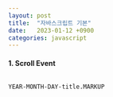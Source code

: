 ```yaml
---
layout: post
title:  "자바스크립트 기본"
date:   2023-01-12 +0900
categories: javascript
---
```


#### 1. Scroll Event
```
```
`YEAR-MONTH-DAY-title.MARKUP`



